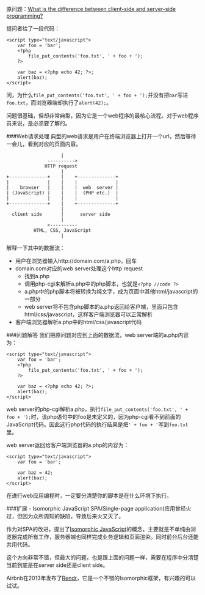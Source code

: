 原问题：[What is the difference between client-side and server-side programming?](http://stackoverflow.com/questions/13840429/what-is-the-difference-between-client-side-and-server-side-programming)

提问者给了一段代码：

```
<script type="text/javascript">
    var foo = 'bar';
    <?php
        file_put_contents('foo.txt', ' + foo + ');
    ?>

    var baz = <?php echo 42; ?>;
    alert(baz);
</script>
```

问，为什么`file_put_contents('foo.txt', ' + foo + ');`并没有把`bar`写进`foo.txt`，而浏览器端却执行了`alert(42);`。

问题很基础，但却非常典型，因为它是一个web程序的最核心流程。对于web程序员来说，是必须要了解的。

###Web请求处理
典型的web请求是用户在终端浏览器上打开一个url，然后等待一会儿，看到对应的页面内容。

```
                    |
               ---------->
              HTTP request
                    |
+--------------+    |    +--------------+
|              |    |    |              |
|    browser   |    |    |  web  server |
| (JavaScript) |    |    |  (PHP etc.)  |
|              |    |    |              |
+--------------+    |    +--------------+
                    |
  client side       |      server side
                    |
               <----------
          HTML, CSS, JavaScript
                    |
```

解释一下其中的数据流：

* 用户在浏览器输入http://domain.com/a.php，回车
* domain.com对应的web server处理这个http request
  * 找到a.php
  * 调用php-cgi来解析a.php中的php脚本，也就是`<?php //code ?>`
  * a.php中的php脚本将被转换为纯文字，成为页面中其他html/javascript的一部分
  * web server将不包含php脚本的a.php返回给客户端，里面只包含html/css/javascript，这样客户端浏览器可以正常解析
* 客户端浏览器解析a.php中的html/css/javascript代码

###问题解答
我们把原问题对应到上面的数据流，web server端的a.php内容为：

```
<script type="text/javascript">
    var foo = 'bar';
    <?php
        file_put_contents('foo.txt', ' + foo + ');
    ?>

    var baz = <?php echo 42; ?>;
    alert(baz);
</script>
```

web server的php-cgi解析a.php，执行`file_put_contents('foo.txt', ' + foo + ');`时，该php语句中的foo是未定义的，因为php-cgi看不到前面的JavaScript代码。因此这行php代码的执行结果是把`' + foo + '`写到`foo.txt`里。

web server返回给客户端浏览器的a.php的内容为：

```
<script type="text/javascript">
    var foo = 'bar';

    var baz = 42;
    alert(baz);
</script>
```

在进行web应用编程时，一定要分清楚你的脚本是在什么环境下执行。

###扩展 - Isomorphic JavaScript
SPA(Single-page application)应用曾经火过，但因为众所周知的缺陷，导致后来火又灭了。

作为对SPA的改进，提出了[Isomorphic JavaScript](http://venturebeat.com/2013/11/08/the-future-of-web-apps-is-ready-isomorphic-javascript/)的概念，主要就是不单纯由浏览器完成所有工作，服务器端也同样完成业务逻辑和页面渲染。同时前台后台还能共用代码。

这个方向非常不错，但最大的问题，也是跟上面的问题一样，需要在程序中分清楚当前到底是在server side还是client side。

Airbnb在2013年发布了[Rendr](https://github.com/rendrjs/rendr)，它是一个不错的Isomorphic框架，有兴趣的可以试试。




